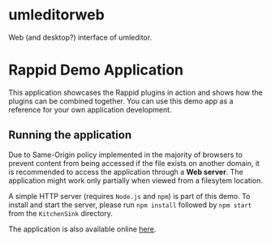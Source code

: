 # umleditorweb
Web (and desktop?) interface of umleditor.

# Rappid Demo Application

This application showcases the Rappid plugins in action and shows how the plugins
can be combined together. You can use this demo app as a reference for your own application
development.

## Running the application

Due to Same-Origin policy implemented in the majority of browsers to prevent content from being accessed if the file exists on another domain, it is recommended to access the application through a **Web server**. The application might work only partially when viewed from a filesytem location.

A simple HTTP server (requires `Node.js` and `npm`) is part of this demo. To install and start the server, please run `npm install` followed by `npm start` from the `KitchenSink` directory.

The application is also available online [here](http://jointjs.com/rappid).
